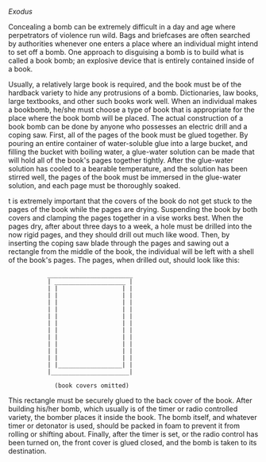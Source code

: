 _Exodus_

Concealing a bomb can be extremely difficult in a day and age where
perpetrators of violence run wild.  Bags and briefcases are often searched by
authorities whenever one enters a place where an individual might intend to
set off a bomb.  One approach to disguising a bomb is to build what is called
a book bomb; an explosive device that is entirely contained inside of a book.

Usually, a relatively large book is required, and the book must be of the
hardback variety to hide any protrusions of a bomb.  Dictionaries, law books,
large textbooks, and other such books work well.  When an individual makes a
bookbomb, he/she must choose a type of book that is appropriate for the place
where the book bomb will be placed.  The actual construction of a book bomb
can be done by anyone who possesses an electric drill and a coping saw. First,
all of the pages of the book must be glued together.  By pouring an entire
container of water-soluble glue into a large bucket, and filling the bucket
with boiling water, a glue-water solution can be made that will hold all of
the book's pages together tightly.  After the glue-water solution has cooled
to a bearable temperature, and the solution has been stirred well, the pages
of the book must be immersed in the glue-water solution, and each page must be
thoroughly soaked.

t is extremely important that the covers of the book do not get stuck to
the pages of the book while the pages are drying. Suspending the book by both
covers and clamping the pages together in a vise works best.  When the pages
dry, after about three days to a week, a hole must be drilled into the now
rigid pages, and they should drill out much like wood. Then, by inserting the
coping saw blade through the pages and sawing out a rectangle from the middle
of the book, the individual will be left with a shell of the book's pages. The
pages, when drilled out, should look like this:

               ________________________
               | ____________________ |
               | |                  | |
               | |                  | |
               | |                  | |
               | |                  | |
               | |                  | |
               | |                  | |
               | |                  | |
               | |                  | |
               | |                  | |
               | |                  | |
               | |                  | |
               | |__________________| |
               |______________________|

                 (book covers omitted)

This rectangle must be securely glued to the back cover of the book.
After building his/her bomb, which usually is of the timer or radio controlled
variety, the bomber places it inside the book.  The bomb itself, and whatever
timer or detonator is used, should be packed in foam to prevent it from
rolling or shifting about.  Finally, after the timer is set, or the radio
control has been turned on, the front cover is glued closed, and the bomb is
taken to its destination.


